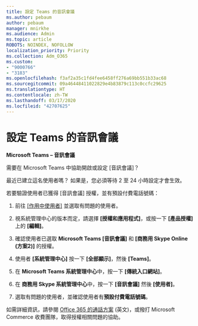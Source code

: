 ```yaml
---
title: 設定 Teams 的音訊會議
ms.author: pebaum
author: pebaum
manager: mnirkhe
ms.audience: Admin
ms.topic: article
ROBOTS: NOINDEX, NOFOLLOW
localization_priority: Priority
ms.collection: Adm_O365
ms.custom:
- "9000766"
- "3183"
ms.openlocfilehash: f3af2a35c1fd4fee6458ff276a69bb551b33ac68
ms.sourcegitcommit: 09a46448411022829e4b83879c113c0ccfc29625
ms.translationtype: HT
ms.contentlocale: zh-TW
ms.lasthandoff: 03/17/2020
ms.locfileid: "42707625"
---
```

# <a name="setup-audio-conferencing-for-teams"></a>設定 Teams 的音訊會議

**Microsoft Teams – 音訊會議**

需要在 Microsoft Teams 中協助開啟或設定 [音訊會議]？

最近已建立這名使用者嗎？  如果是，您必須等待 2 至 24 小時設定才會生效。

若要驗證使用者已獲得 [音訊會議] 授權，並有預設付費電話號碼：

1. 前往 [[作用中使用者]](https://admin.microsoft.com/Adminportal/Home?source=applauncher#/users) 並選取有問題的使用者。

2. 視系統管理中心的版本而定，請選擇 **[授權和應用程式]**，或按一下 **[產品授權]** 上的 **[編輯]**。

3. 確認使用者已選取 **Microsoft Teams [音訊會議]** 和 **[商務用 Skype Online (方案2)]** 的授權。

4. 使用者 **[系統管理中心]** 按一下 **[全部顯示]**，然後 **[Teams]**。

5. 在 **Microsoft Teams 系統管理中心**中，按一下 **[傳統入口網站]**。

6. 在 **商務用 Skype 系統管理中心**中，按一下 **[音訊會議]** 然後 **[使用者]**。

7. 選取有問題的使用者，並確認使用者有**預設付費電話號碼**。

如需詳細資訊，請參閱 [Office 365 的通話方案](https://docs.microsoft.com/microsoftteams/calling-plans-for-office-365) (英文)，或撥打 Microsoft Commerce 收費團隊，取得授權相關問題的協助。